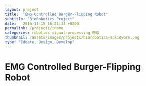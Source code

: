 ```yaml
---
layout: project
title:  "EMG-Controlled Burger-Flipping Robot"
subtitle: "BioRobotics Project"
date:   2016-11-15 16:21:34 +0200
permalink: /projects/:name
categories: robotics signal-processing EMG
thumbnail: /assets/images/projects/biorobotics-solidwork.png
type: "Ideate, Design, Develop"
---
```

# EMG Controlled Burger-Flipping Robot

